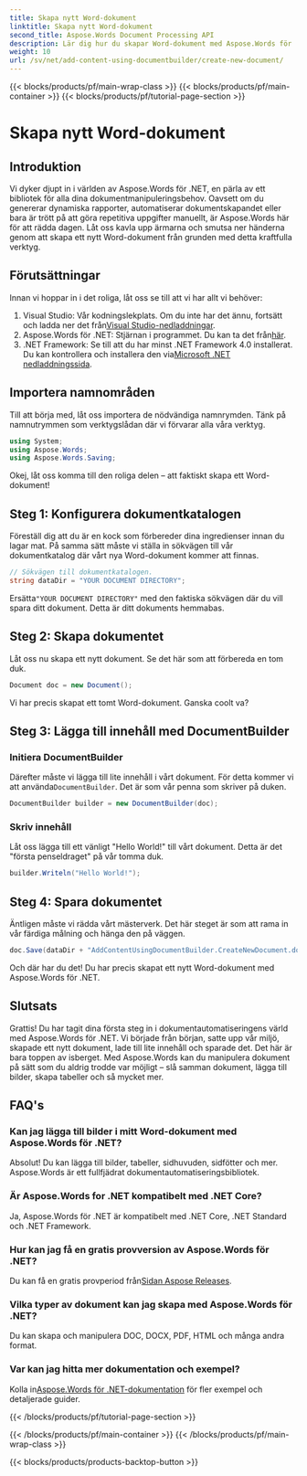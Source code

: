 ```yaml
---
title: Skapa nytt Word-dokument
linktitle: Skapa nytt Word-dokument
second_title: Aspose.Words Document Processing API
description: Lär dig hur du skapar Word-dokument med Aspose.Words för .NET. Den här steg-för-steg-guiden leder dig genom processen, vilket gör dokumentautomatisering enkel.
weight: 10
url: /sv/net/add-content-using-documentbuilder/create-new-document/
---
```


{{< blocks/products/pf/main-wrap-class >}}
{{< blocks/products/pf/main-container >}}
{{< blocks/products/pf/tutorial-page-section >}}

# Skapa nytt Word-dokument

## Introduktion
Vi dyker djupt in i världen av Aspose.Words för .NET, en pärla av ett bibliotek för alla dina dokumentmanipuleringsbehov. Oavsett om du genererar dynamiska rapporter, automatiserar dokumentskapandet eller bara är trött på att göra repetitiva uppgifter manuellt, är Aspose.Words här för att rädda dagen. Låt oss kavla upp ärmarna och smutsa ner händerna genom att skapa ett nytt Word-dokument från grunden med detta kraftfulla verktyg.

## Förutsättningar

Innan vi hoppar in i det roliga, låt oss se till att vi har allt vi behöver:

1.  Visual Studio: Vår kodningslekplats. Om du inte har det ännu, fortsätt och ladda ner det från[Visual Studio-nedladdningar](https://visualstudio.microsoft.com/downloads/).
2.  Aspose.Words för .NET: Stjärnan i programmet. Du kan ta det från[här](https://releases.aspose.com/words/net/).
3.  .NET Framework: Se till att du har minst .NET Framework 4.0 installerat. Du kan kontrollera och installera den via[Microsoft .NET nedladdningssida](https://dotnet.microsoft.com/download/dotnet-framework).

## Importera namnområden

Till att börja med, låt oss importera de nödvändiga namnrymden. Tänk på namnutrymmen som verktygslådan där vi förvarar alla våra verktyg.

```csharp
using System;
using Aspose.Words;
using Aspose.Words.Saving;
```

Okej, låt oss komma till den roliga delen – att faktiskt skapa ett Word-dokument!

## Steg 1: Konfigurera dokumentkatalogen

Föreställ dig att du är en kock som förbereder dina ingredienser innan du lagar mat. På samma sätt måste vi ställa in sökvägen till vår dokumentkatalog där vårt nya Word-dokument kommer att finnas.

```csharp
// Sökvägen till dokumentkatalogen.
string dataDir = "YOUR DOCUMENT DIRECTORY";
```

 Ersätta`"YOUR DOCUMENT DIRECTORY"` med den faktiska sökvägen där du vill spara ditt dokument. Detta är ditt dokuments hemmabas.

## Steg 2: Skapa dokumentet

Låt oss nu skapa ett nytt dokument. Se det här som att förbereda en tom duk.

```csharp
Document doc = new Document();
```

Vi har precis skapat ett tomt Word-dokument. Ganska coolt va?

## Steg 3: Lägga till innehåll med DocumentBuilder

### Initiera DocumentBuilder

 Därefter måste vi lägga till lite innehåll i vårt dokument. För detta kommer vi att använda`DocumentBuilder`. Det är som vår penna som skriver på duken.

```csharp
DocumentBuilder builder = new DocumentBuilder(doc);
```

### Skriv innehåll

Låt oss lägga till ett vänligt "Hello World!" till vårt dokument. Detta är det "första penseldraget" på vår tomma duk.

```csharp
builder.Writeln("Hello World!");
```

## Steg 4: Spara dokumentet

Äntligen måste vi rädda vårt mästerverk. Det här steget är som att rama in vår färdiga målning och hänga den på väggen.

```csharp
doc.Save(dataDir + "AddContentUsingDocumentBuilder.CreateNewDocument.docx");
```

Och där har du det! Du har precis skapat ett nytt Word-dokument med Aspose.Words för .NET.

## Slutsats

Grattis! Du har tagit dina första steg in i dokumentautomatiseringens värld med Aspose.Words för .NET. Vi började från början, satte upp vår miljö, skapade ett nytt dokument, lade till lite innehåll och sparade det. Det här är bara toppen av isberget. Med Aspose.Words kan du manipulera dokument på sätt som du aldrig trodde var möjligt – slå samman dokument, lägga till bilder, skapa tabeller och så mycket mer.

## FAQ's

### Kan jag lägga till bilder i mitt Word-dokument med Aspose.Words för .NET?

Absolut! Du kan lägga till bilder, tabeller, sidhuvuden, sidfötter och mer. Aspose.Words är ett fullfjädrat dokumentautomatiseringsbibliotek.

### Är Aspose.Words for .NET kompatibelt med .NET Core?

Ja, Aspose.Words för .NET är kompatibelt med .NET Core, .NET Standard och .NET Framework.

### Hur kan jag få en gratis provversion av Aspose.Words för .NET?

 Du kan få en gratis provperiod från[Sidan Aspose Releases](https://releases.aspose.com/).

### Vilka typer av dokument kan jag skapa med Aspose.Words för .NET?

Du kan skapa och manipulera DOC, DOCX, PDF, HTML och många andra format.

### Var kan jag hitta mer dokumentation och exempel?

 Kolla in[Aspose.Words för .NET-dokumentation](https://reference.aspose.com/words/net/) för fler exempel och detaljerade guider.

{{< /blocks/products/pf/tutorial-page-section >}}

{{< /blocks/products/pf/main-container >}}
{{< /blocks/products/pf/main-wrap-class >}}

{{< blocks/products/products-backtop-button >}}
